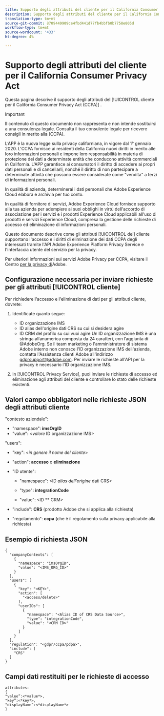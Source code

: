 ```yaml
---
title: Supporto degli attributi del cliente per il California Consumer Privacy Act
description: Supporto degli attributi del cliente per il California Consumer Privacy Act
translation-type: tm+mt
source-git-commit: 8709449909ce4fbd441d77fb4bbfb0b7758e805d
workflow-type: tm+mt
source-wordcount: '433'
ht-degree: 4%

---
```



# Supporto degli attributi del cliente per il California Consumer Privacy Act

Questa pagina descrive il supporto degli attributi del [!UICONTROL cliente per il California Consumer Privacy Act (CCPA)] .

>[!IMPORTANT]
>
>Il contenuto di questo documento non rappresenta e non intende sostituirsi a una consulenza legale. Consulta il tuo consulente legale per ricevere consigli in merito alla (CCPA).

L’APP è la nuova legge sulla privacy californiana, in vigore dal 1° gennaio 2020. L&#39;CCPA fornisce ai residenti della California nuovi diritti in merito alle loro informazioni personali e impone loro responsabilità in materia di protezione dei dati a determinate entità che conducono attività commerciali in California. L&#39;APP garantisce ai consumatori il diritto di accedere ai propri dati personali e di cancellarli, nonché il diritto di non partecipare a determinate attività che possono essere considerate come &quot;vendita&quot; a terzi di informazioni personali.

In qualità di azienda, determinerai i dati personali che Adobe Experience Cloud elabora e archivia per tuo conto.

In qualità di fornitore di servizi, Adobe Experience Cloud fornisce supporto alla tua azienda per adempiere ai suoi obblighi in virtù dell&#39;accordo di associazione per i servizi e i prodotti Experience Cloud applicabili all&#39;uso di prodotti e servizi Experience Cloud, compresa la gestione delle richieste di accesso ed eliminazione di informazioni personali.

Questo documento descrive come gli attributi [!UICONTROL del] cliente supportano l&#39;accesso e i diritti di eliminazione dei dati CCPA degli interessati tramite l&#39;API Adobe Experience Platform Privacy Service e l&#39;interfaccia utente del servizio per la privacy.

Per ulteriori informazioni sui servizi Adobe Privacy per CCPA, visitare il Centro [per la privacy di](https://www.adobe.com/privacy/ccpa.html)Adobe.

## Configurazione necessaria per inviare richieste per gli attributi [!UICONTROL cliente]

Per richiedere l&#39;accesso e l&#39;eliminazione di dati per gli attributi cliente, dovrete:

1. Identificate quanto segue:

   * ID organizzazione IMS
   * ID alias dell&#39;origine dati CRS su cui si desidera agire
   * ID CRM del profilo su cui vuoi agire
   Un ID organizzazione IMS è una stringa alfanumerica composta da 24 caratteri, con l’aggiunta di @AdobeOrg. Se il team marketing o l&#39;amministratore di sistema Adobe interno non conosce l&#39;ID organizzazione IMS dell&#39;azienda, contatta l&#39;Assistenza clienti Adobe all&#39;indirizzo gdprsupport@adobe.com. Per inviare le richieste all&#39;API per la privacy è necessario l&#39;ID organizzazione IMS.

1. In [!UICONTROL Privacy Service], puoi inviare le richieste di accesso ed eliminazione agli attributi del cliente e controllare lo stato delle richieste esistenti.

## Valori campo obbligatori nelle richieste JSON degli attributi  cliente

&quot;contesto aziendale&quot;:

* &quot;namespace&quot;: **imsOrgID**
* &quot;value&quot;: &lt;*valore* ID organizzazione IMS>

&quot;users&quot;:

* &quot;key&quot;: &lt;*in genere il nome del cliente*>

* &quot;action&quot;: **accesso** o **eliminazione**

* &quot;ID utente&quot;:

   * &quot;namespace&quot;: &lt;ID *alias dell&#39;origine* dati CRS>

   * &quot;type&quot;: **integrationCode**

   * &quot;value&quot;: &lt;ID ** CRM>

* &quot;include&quot;: **CRS** (prodotto Adobe che si applica alla richiesta)

* &quot;regolamento&quot;: **ccpa** (che è il regolamento sulla privacy applicabile alla richiesta)

## Esempio di richiesta JSON

```
{
  "companyContexts": [
    {
      "namespace": "imsOrgID",
      "value": "<IMS_ORG_ID>"
    }
  ],
  "users": [
    {
      "key": "<KEY>",
      "action": [
        "<access/delete>"
      ],
      "userIDs": [
        {
          "namespace": "<Alias ID of CRS Data Source>",
          "type": "integrationCode",
          "value": "<CRM ID>"
        }
      ]
    }
  ],
  "regulation": "<gdpr/ccpa/pdpa>",
  "include": [
    "CRS"
  ]
}
```

## Campi dati restituiti per le richieste di accesso

```
attributes:
{
"value”:<*value*>,
"key”:<*key*>,
"displayName”:<*displayName*>
}
```
